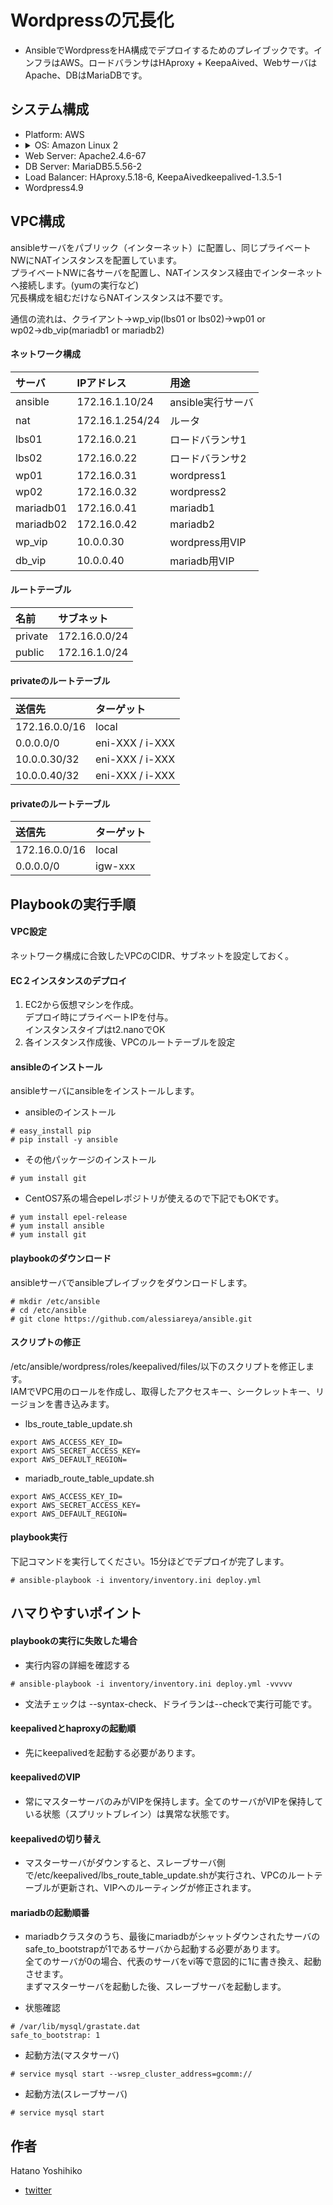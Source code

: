 # Wordpressの冗長化

* AnsibleでWordpressをHA構成でデプロイするためのプレイブックです。インフラはAWS。ロードバランサはHAproxy + KeepaAived、WebサーバはApache、DBはMariaDBです。


## システム構成
* Platform: AWS
* <details><summary>OS: Amazon Linux 2</summary>Amazon Linux 2 LTS Candidate AMI 2017.12.0 (HVM), SSD Volume Type - ami-428aa838</details>
* Web Server: Apache2.4.6-67
* DB Server: MariaDB5.5.56-2
* Load Balancer: HAproxy.5.18-6, KeepaAivedkeepalived-1.3.5-1
* Wordpress4.9


## VPC構成
ansibleサーバをパブリック（インターネット）に配置し、同じプライベートNWにNATインスタンスを配置しています。  
プライベートNWに各サーバを配置し、NATインスタンス経由でインターネットへ接続します。(yumの実行など)  
冗長構成を組むだけならNATインスタンスは不要です。  

通信の流れは、クライアント→wp_vip(lbs01 or lbs02)→wp01 or wp02→db_vip(mariadb1 or mariadb2)

#### ネットワーク構成
| サーバ      | IPアドレス       | 用途             |
|:-----------|:----------------|:----------------|
| ansible    | 172.16.1.10/24  | ansible実行サーバ |
| nat        | 172.16.1.254/24 | ルータ           |
| lbs01      | 172.16.0.21     | ロードバランサ1   |
| lbs02      | 172.16.0.22     | ロードバランサ2   |
| wp01       | 172.16.0.31     | wordpress1      |
| wp02       | 172.16.0.32     | wordpress2      |
| mariadb01  | 172.16.0.41     | mariadb1        |
| mariadb02  | 172.16.0.42     | mariadb2        |
| wp_vip     | 10.0.0.30       | wordpress用VIP  |
| db_vip     | 10.0.0.40       | mariadb用VIP    |      

#### ルートテーブル
| 名前        | サブネット     |
|:-----------|:--------------|
| private    | 172.16.0.0/24 |
| public     | 172.16.1.0/24 |

#### privateのルートテーブル
| 送信先         | ターゲット        |
|:--------------|:----------------|
| 172.16.0.0/16 | local           |
| 0.0.0.0/0     | eni-XXX / i-XXX |
| 10.0.0.30/32  | eni-XXX / i-XXX |
| 10.0.0.40/32  | eni-XXX / i-XXX |

#### privateのルートテーブル
| 送信先         | ターゲット        |
|:--------------|:----------------|
| 172.16.0.0/16 | local           |
| 0.0.0.0/0     | igw-xxx         |


## Playbookの実行手順

#### VPC設定
ネットワーク構成に合致したVPCのCIDR、サブネットを設定しておく。

#### EC２インスタンスのデプロイ
1. EC2から仮想マシンを作成。  
   デプロイ時にプライベートIPを付与。  
   インスタンスタイプはt2.nanoでOK
2. 各インスタンス作成後、VPCのルートテーブルを設定

#### ansibleのインストール
ansibleサーバにansibleをインストールします。  

* ansibleのインストール
```
# easy_install pip
# pip install -y ansible
```

* その他パッケージのインストール
```
# yum install git
```

* CentOS7系の場合epelレポジトリが使えるので下記でもOKです。
```
# yum install epel-release
# yum install ansible
# yum install git
```

#### playbookのダウンロード
ansibleサーバでansibleプレイブックをダウンロードします。

```
# mkdir /etc/ansible
# cd /etc/ansible
# git clone https://github.com/alessiareya/ansible.git
```

#### スクリプトの修正
/etc/ansible/wordpress/roles/keepalived/files/以下のスクリプトを修正します。  
IAMでVPC用のロールを作成し、取得したアクセスキー、シークレットキー、リージョンを書き込みます。

* lbs_route_table_update.sh
```
export AWS_ACCESS_KEY_ID=
export AWS_SECRET_ACCESS_KEY=
export AWS_DEFAULT_REGION=
```

* mariadb_route_table_update.sh
```
export AWS_ACCESS_KEY_ID=
export AWS_SECRET_ACCESS_KEY=
export AWS_DEFAULT_REGION=
```

#### playbook実行

下記コマンドを実行してください。15分ほどでデプロイが完了します。

```
# ansible-playbook -i inventory/inventory.ini deploy.yml
```


## ハマりやすいポイント

#### playbookの実行に失敗した場合
* 実行内容の詳細を確認する
```
# ansible-playbook -i inventory/inventory.ini deploy.yml -vvvvv
```
* 文法チェックは --syntax-check、ドライランは--checkで実行可能です。

#### keepalivedとhaproxyの起動順
* 先にkeepalivedを起動する必要があります。

#### keepalivedのVIP
* 常にマスターサーバのみがVIPを保持します。全てのサーバがVIPを保持している状態（スプリットブレイン）は異常な状態です。  

#### keepalivedの切り替え
* マスターサーバがダウンすると、スレーブサーバ側で/etc/keepalived/lbs_route_table_update.shが実行され、VPCのルートテーブルが更新され、VIPへのルーティングが修正されます。  

#### mariadbの起動順番
* mariadbクラスタのうち、最後にmariadbがシャットダウンされたサーバのsafe_to_bootstrapが1であるサーバから起動する必要があります。  
全てのサーバが0の場合、代表のサーバをvi等で意図的に1に書き換え、起動させます。  
まずマスターサーバを起動した後、スレーブサーバを起動します。

* 状態確認
```
# /var/lib/mysql/grastate.dat
safe_to_bootstrap: 1
```
* 起動方法(マスタサーバ)
```
# service mysql start --wsrep_cluster_address=gcomm://
```

* 起動方法(スレーブサーバ)
```
# service mysql start
```


## 作者
Hatano Yoshihiko  
* [twitter](https://twitter.com/hatanoyoshihiko)
